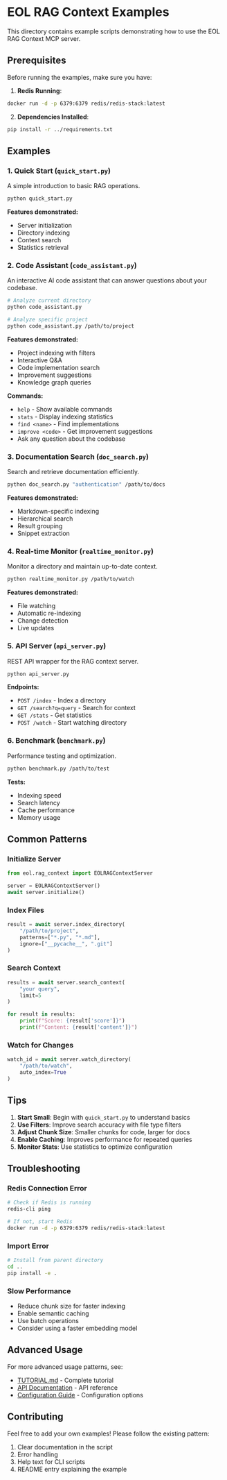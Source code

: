 # EOL RAG Context Examples

This directory contains example scripts demonstrating how to use the EOL RAG Context MCP server.

## Prerequisites

Before running the examples, make sure you have:

1. **Redis Running**:
```bash
docker run -d -p 6379:6379 redis/redis-stack:latest
```

2. **Dependencies Installed**:
```bash
pip install -r ../requirements.txt
```

## Examples

### 1. Quick Start (`quick_start.py`)

A simple introduction to basic RAG operations.

```bash
python quick_start.py
```

**Features demonstrated:**
- Server initialization
- Directory indexing
- Context search
- Statistics retrieval

### 2. Code Assistant (`code_assistant.py`)

An interactive AI code assistant that can answer questions about your codebase.

```bash
# Analyze current directory
python code_assistant.py

# Analyze specific project
python code_assistant.py /path/to/project
```

**Features demonstrated:**
- Project indexing with filters
- Interactive Q&A
- Code implementation search
- Improvement suggestions
- Knowledge graph queries

**Commands:**
- `help` - Show available commands
- `stats` - Display indexing statistics
- `find <name>` - Find implementations
- `improve <code>` - Get improvement suggestions
- Ask any question about the codebase

### 3. Documentation Search (`doc_search.py`)

Search and retrieve documentation efficiently.

```bash
python doc_search.py "authentication" /path/to/docs
```

**Features demonstrated:**
- Markdown-specific indexing
- Hierarchical search
- Result grouping
- Snippet extraction

### 4. Real-time Monitor (`realtime_monitor.py`)

Monitor a directory and maintain up-to-date context.

```bash
python realtime_monitor.py /path/to/watch
```

**Features demonstrated:**
- File watching
- Automatic re-indexing
- Change detection
- Live updates

### 5. API Server (`api_server.py`)

REST API wrapper for the RAG context server.

```bash
python api_server.py
```

**Endpoints:**
- `POST /index` - Index a directory
- `GET /search?q=query` - Search for context
- `GET /stats` - Get statistics
- `POST /watch` - Start watching directory

### 6. Benchmark (`benchmark.py`)

Performance testing and optimization.

```bash
python benchmark.py /path/to/test
```

**Tests:**
- Indexing speed
- Search latency
- Cache performance
- Memory usage

## Common Patterns

### Initialize Server

```python
from eol.rag_context import EOLRAGContextServer

server = EOLRAGContextServer()
await server.initialize()
```

### Index Files

```python
result = await server.index_directory(
    "/path/to/project",
    patterns=["*.py", "*.md"],
    ignore=["__pycache__", ".git"]
)
```

### Search Context

```python
results = await server.search_context(
    "your query",
    limit=5
)

for result in results:
    print(f"Score: {result['score']}")
    print(f"Content: {result['content']}")
```

### Watch for Changes

```python
watch_id = await server.watch_directory(
    "/path/to/watch",
    auto_index=True
)
```

## Tips

1. **Start Small**: Begin with `quick_start.py` to understand basics
2. **Use Filters**: Improve search accuracy with file type filters
3. **Adjust Chunk Size**: Smaller chunks for code, larger for docs
4. **Enable Caching**: Improves performance for repeated queries
5. **Monitor Stats**: Use statistics to optimize configuration

## Troubleshooting

### Redis Connection Error

```bash
# Check if Redis is running
redis-cli ping

# If not, start Redis
docker run -d -p 6379:6379 redis/redis-stack:latest
```

### Import Error

```bash
# Install from parent directory
cd ..
pip install -e .
```

### Slow Performance

- Reduce chunk size for faster indexing
- Enable semantic caching
- Use batch operations
- Consider using a faster embedding model

## Advanced Usage

For more advanced usage patterns, see:
- [TUTORIAL.md](../TUTORIAL.md) - Complete tutorial
- [API Documentation](../docs/api.md) - API reference
- [Configuration Guide](../docs/configuration.md) - Configuration options

## Contributing

Feel free to add your own examples! Please follow the existing pattern:
1. Clear documentation in the script
2. Error handling
3. Help text for CLI scripts
4. README entry explaining the example